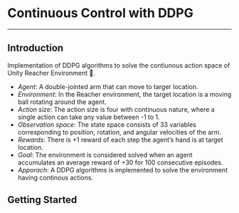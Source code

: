 # Continuous Control with DDPG
---
## Introduction
Implementation of DDPG algorithms to solve the contiunous action space of Unity Reacher Environment :rocket:.


 - *Agent*: A double-jointed arm that can move to targer location. 
 - *Environment*: In the Reacher environment, the target location is a moving ball rotating around the agent. 
 - *Action size*: The action size is four with continuous nature, where a single action can take any value between -1 to 1. 
 - *Observation space*: The state space consists of 33 variables corresponding to position, rotation, and angular velocities of the arm. 
 - *Rewards*: There is +1 reward of each step the agent’s hand is at target location. 
 - *Goal*: The environment is considered solved when an agent accumulates an average reward of +30 for 100 consecutive episodes. 
 - *Apporach*: A DDPG algorithms is implemented to solve the environment having continous actions.
 
 ## Getting Started
 

